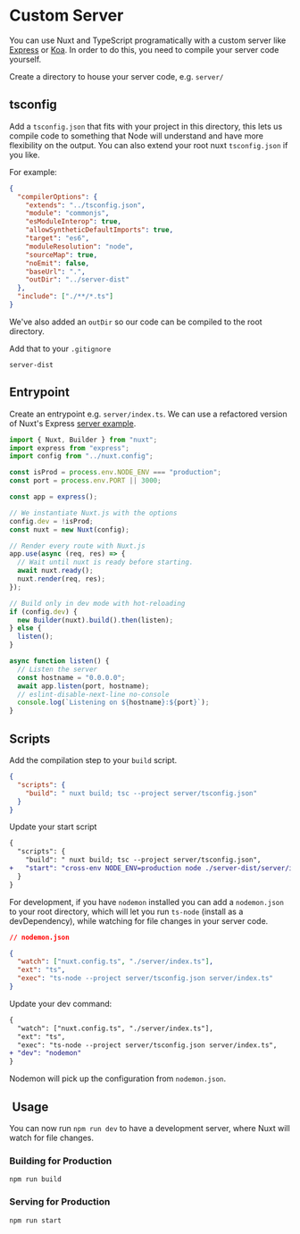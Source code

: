 # Custom Server

You can use Nuxt and TypeScript programatically with a custom server like [Express](https://expressjs.com/) or [Koa](https://koajs.com/).
In order to do this, you need to compile your server code yourself.

Create a directory to house your server code, e.g. `server/`

## tsconfig

Add a `tsconfig.json` that fits with your project in this directory, this lets us compile code
to something that Node will understand and have more flexibility on the output. You can
also extend your root nuxt `tsconfig.json` if you like.

For example:

```json
{
  "compilerOptions": {
    "extends": "../tsconfig.json",
    "module": "commonjs",
    "esModuleInterop": true,
    "allowSyntheticDefaultImports": true,
    "target": "es6",
    "moduleResolution": "node",
    "sourceMap": true,
    "noEmit": false,
    "baseUrl": ".",
    "outDir": "../server-dist"
  },
  "include": ["./**/*.ts"]
}
```

We've also added an `outDir` so our code can be compiled to the root directory.

Add that to your `.gitignore`

```
server-dist
```

## Entrypoint

Create an entrypoint e.g. `server/index.ts`.
We can use a refactored version of Nuxt's Express [server example](https://nuxtjs.org/api/nuxt-render/).

```ts
import { Nuxt, Builder } from "nuxt";
import express from "express";
import config from "../nuxt.config";

const isProd = process.env.NODE_ENV === "production";
const port = process.env.PORT || 3000;

const app = express();

// We instantiate Nuxt.js with the options
config.dev = !isProd;
const nuxt = new Nuxt(config);

// Render every route with Nuxt.js
app.use(async (req, res) => {
  // Wait until nuxt is ready before starting.
  await nuxt.ready();
  nuxt.render(req, res);
});

// Build only in dev mode with hot-reloading
if (config.dev) {
  new Builder(nuxt).build().then(listen);
} else {
  listen();
}

async function listen() {
  // Listen the server
  const hostname = "0.0.0.0";
  await app.listen(port, hostname);
  // eslint-disable-next-line no-console
  console.log(`Listening on ${hostname}:${port}`);
}
```

## Scripts

Add the compilation step to your `build` script.

```json
{
  "scripts": {
    "build": " nuxt build; tsc --project server/tsconfig.json"
  }
}
```

Update your start script

```diff
{
  "scripts": {
    "build": " nuxt build; tsc --project server/tsconfig.json",
+   "start": "cross-env NODE_ENV=production node ./server-dist/server/index.js"
  }
}
```

For development, if you have `nodemon` installed you can add a `nodemon.json` to your
root directory, which will let you run `ts-node` (install as a devDependency), while watching for file changes in your
server code.

```json
// nodemon.json

{
  "watch": ["nuxt.config.ts", "./server/index.ts"],
  "ext": "ts",
  "exec": "ts-node --project server/tsconfig.json server/index.ts"
}
```

Update your dev command:

```diff
{
  "watch": ["nuxt.config.ts", "./server/index.ts"],
  "ext": "ts",
  "exec": "ts-node --project server/tsconfig.json server/index.ts",
+ "dev": "nodemon"
}
```

Nodemon will pick up the configuration from `nodemon.json`.

##  Usage

You can now run `npm run dev` to have a development server, where Nuxt will watch for file changes.

### Building for Production

`npm run build`

### Serving for Production

`npm run start`

